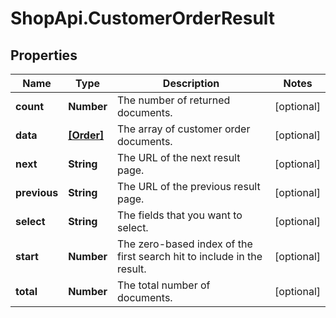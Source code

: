 # ShopApi.CustomerOrderResult

## Properties
Name | Type | Description | Notes
------------ | ------------- | ------------- | -------------
**count** | **Number** | The number of returned documents. | [optional] 
**data** | [**[Order]**](Order.md) | The array of customer order documents. | [optional] 
**next** | **String** | The URL of the next result page. | [optional] 
**previous** | **String** | The URL of the previous result page. | [optional] 
**select** | **String** | The fields that you want to select. | [optional] 
**start** | **Number** | The zero-based index of the first search hit to include in the result. | [optional] 
**total** | **Number** | The total number of documents. | [optional] 



